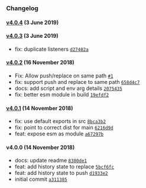 ### Changelog

#### [v4.0.4](https://github.com/w33ble/history-extra/compare/v4.0.3...v4.0.4) (3 June 2019)

#### [v4.0.3](https://github.com/w33ble/history-extra/compare/v4.0.2...v4.0.3) (3 June 2019)
- fix: duplicate listeners [`d27402a`](https://github.com/w33ble/history-extra/commit/d27402aad94fd57fa34ef50d5ca1a1994af8a111)

#### [v4.0.2](https://github.com/w33ble/history-extra/compare/v4.0.1...v4.0.2) (16 November 2018)
- Fix: Allow push/replace on same path [`#1`](https://github.com/w33ble/history-extra/pull/1)
- fix: support push and replace to same path [`658d4c7`](https://github.com/w33ble/history-extra/commit/658d4c7dad938b5aba32a95361e60aa5c3f8cdaa)
- docs: add script and env arg details [`2075435`](https://github.com/w33ble/history-extra/commit/2075435915a19a9f25092563bf5f3ae3e22df477)
- fix: better esm module in build [`19efdf2`](https://github.com/w33ble/history-extra/commit/19efdf28daeccde941f95005aa84a76823335b6a)

#### [v4.0.1](https://github.com/w33ble/history-extra/compare/v4.0.0...v4.0.1) (14 November 2018)
- fix: use default exports in src [`8bca3b2`](https://github.com/w33ble/history-extra/commit/8bca3b22bde7366ca1fac65bc2c1c6eaf750faf6)
- fix: point to correct dist for main [`6216d9d`](https://github.com/w33ble/history-extra/commit/6216d9db7f3b6ba3967d3da984f564ddd1492733)
- feat: expose esm as module [`a67297b`](https://github.com/w33ble/history-extra/commit/a67297bfe2e3db7f2efed50c56c57a363bb2ba30)

#### v4.0.0 (14 November 2018)
- docs: update readme [`8380de1`](https://github.com/w33ble/history-extra/commit/8380de1d458e0f152600bad8bf67bba2fc23dea1)
- feat: add history state to replace [`5bcf6fc`](https://github.com/w33ble/history-extra/commit/5bcf6fc1d40e670b91ca75581c26a7fae5b6c4cf)
- feat: add history state to push [`d1933e2`](https://github.com/w33ble/history-extra/commit/d1933e2a00eb3440db91f31439bcefb430301c8b)
- initial commit [`a311385`](https://github.com/w33ble/history-extra/commit/a311385cfbfcaf8c854b9297da79cdbeaced91f3)
